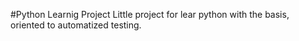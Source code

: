 #Python Learnig Project
Little project for lear python with the basis, oriented to automatized testing.